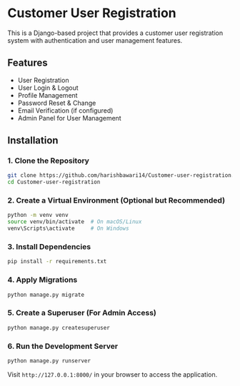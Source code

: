 # Customer User Registration

This is a Django-based project that provides a customer user registration system with authentication and user management features.

## Features

- User Registration
- User Login & Logout
- Profile Management
- Password Reset & Change
- Email Verification (if configured)
- Admin Panel for User Management

## Installation

### 1. Clone the Repository

```sh
git clone https://github.com/harishbawari14/Customer-user-registration.git
cd Customer-user-registration
```

### 2. Create a Virtual Environment (Optional but Recommended)

```sh
python -m venv venv
source venv/bin/activate  # On macOS/Linux
venv\Scripts\activate     # On Windows
```

### 3. Install Dependencies

```sh
pip install -r requirements.txt
```

### 4. Apply Migrations

```sh
python manage.py migrate
```

### 5. Create a Superuser (For Admin Access)

```sh
python manage.py createsuperuser
```

### 6. Run the Development Server

```sh
python manage.py runserver
```

Visit `http://127.0.0.1:8000/` in your browser to access the application.

